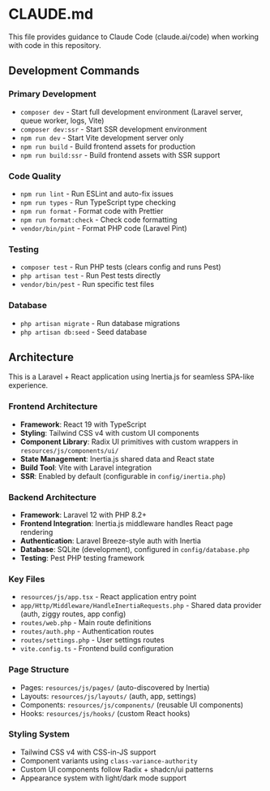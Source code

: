 # CLAUDE.md

This file provides guidance to Claude Code (claude.ai/code) when working with code in this repository.

## Development Commands

### Primary Development
- `composer dev` - Start full development environment (Laravel server, queue worker, logs, Vite)
- `composer dev:ssr` - Start SSR development environment 
- `npm run dev` - Start Vite development server only
- `npm run build` - Build frontend assets for production
- `npm run build:ssr` - Build frontend assets with SSR support

### Code Quality
- `npm run lint` - Run ESLint and auto-fix issues
- `npm run types` - Run TypeScript type checking
- `npm run format` - Format code with Prettier
- `npm run format:check` - Check code formatting
- `vendor/bin/pint` - Format PHP code (Laravel Pint)

### Testing
- `composer test` - Run PHP tests (clears config and runs Pest)
- `php artisan test` - Run Pest tests directly
- `vendor/bin/pest` - Run specific test files

### Database
- `php artisan migrate` - Run database migrations
- `php artisan db:seed` - Seed database

## Architecture

This is a Laravel + React application using Inertia.js for seamless SPA-like experience.

### Frontend Architecture
- **Framework**: React 19 with TypeScript
- **Styling**: Tailwind CSS v4 with custom UI components
- **Component Library**: Radix UI primitives with custom wrappers in `resources/js/components/ui/`
- **State Management**: Inertia.js shared data and React state
- **Build Tool**: Vite with Laravel integration
- **SSR**: Enabled by default (configurable in `config/inertia.php`)

### Backend Architecture  
- **Framework**: Laravel 12 with PHP 8.2+
- **Frontend Integration**: Inertia.js middleware handles React page rendering
- **Authentication**: Laravel Breeze-style auth with Inertia
- **Database**: SQLite (development), configured in `config/database.php`
- **Testing**: Pest PHP testing framework

### Key Files
- `resources/js/app.tsx` - React application entry point
- `app/Http/Middleware/HandleInertiaRequests.php` - Shared data provider (auth, ziggy routes, app config)
- `routes/web.php` - Main route definitions
- `routes/auth.php` - Authentication routes  
- `routes/settings.php` - User settings routes
- `vite.config.ts` - Frontend build configuration

### Page Structure
- Pages: `resources/js/pages/` (auto-discovered by Inertia)
- Layouts: `resources/js/layouts/` (auth, app, settings)
- Components: `resources/js/components/` (reusable UI components)
- Hooks: `resources/js/hooks/` (custom React hooks)

### Styling System
- Tailwind CSS v4 with CSS-in-JS support
- Component variants using `class-variance-authority`
- Custom UI components follow Radix + shadcn/ui patterns
- Appearance system with light/dark mode support